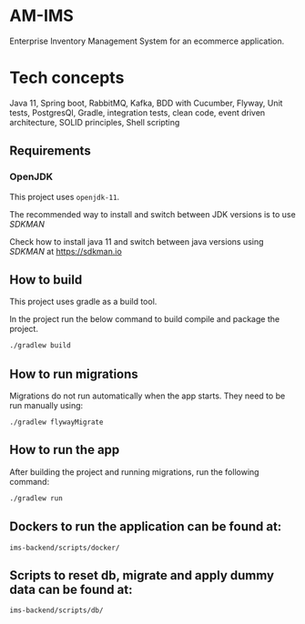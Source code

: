 # AM-IMS

Enterprise Inventory Management System for an ecommerce application.

# Tech concepts

Java 11, Spring boot, RabbitMQ, Kafka, BDD with Cucumber, Flyway, Unit tests, PostgresQl, Gradle, 
integration tests, clean code, event driven architecture, SOLID principles, Shell scripting


## Requirements

### OpenJDK

This project uses `openjdk-11`.

The recommended way to install and switch between JDK versions is to use *SDKMAN*

Check how to install java 11 and switch between java versions using *SDKMAN*  at https://sdkman.io

## How to build

This project uses gradle as a build tool.

In the project run the below command to build compile and package the project.

```sh
./gradlew build
```

## How to run migrations

Migrations do not run automatically when the app starts.
They need to be run manually using:

```
./gradlew flywayMigrate
``` 

## How to run the app

After building the project and running migrations, run the following command:

```sh
./gradlew run
```

## Dockers to run the application can be found at:

`ims-backend/scripts/docker/`

## Scripts to reset db, migrate and apply dummy data can be found at:

`ims-backend/scripts/db/`
